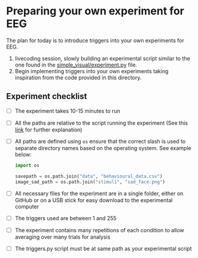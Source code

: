 # Preparing your own experiment for EEG
The plan for today is to introduce triggers into your own experiments for EEG.

1. livecoding session, slowly building an experimental script similar to the one found in the [simple_visual/experiment.py](simple_visual/experiment.py) file. 
2. Begin implementing triggers into your own experiments taking inspiration from the code provided in this directory.


## Experiment checklist
- [ ] The experiment takes 10-15 minutes to run
- [ ] All the paths are relative to the script running the experiment (See this [link](https://desktop.arcgis.com/en/arcmap/10.6/tools/supplement/pathnames-explained-absolute-relative-unc-and-url.htm) for further explanation)
- [ ] All paths are defined using `os` ensure that the correct slash is used to separate directory names based on the operating system. See example below:
    ```python
    import os

    savepath = os.path.join("data", "behavioural_data.csv")
    image_sad_path = os.path.join("stimuli", "sad_face.png")
    ```

- [ ] All necessary files for the experiment are in a single folder, either on GitHub or on a USB stick for easy download to the experimental computer
- [ ] The triggers used are between 1 and 255
- [ ] The experiment contains many repetitions of each condition to allow averaging over many trials for analysis
- [ ] The triggers.py script must be at same path as your experimental script 
